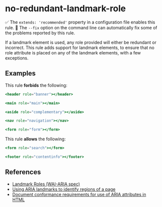 # no-redundant-landmark-role

:white_check_mark: The `extends: 'recommended'` property in a configuration file enables this rule.
:wrench: The `--fix` option on the command line can automatically fix some of the problems reported by this rule.

If a landmark element is used, any role provided will either be redundant or incorrect.
This rule adds support for landmark elements, to ensure that no role attribute is placed on any of
the landmark elements, with a few exceptions.

## Examples

This rule **forbids** the following:

```hbs
<header role="banner"></header>
```

```hbs
<main role="main"></main>
```

```hbs
<aside role="complementary"></aside>
```

```hbs
<nav role="navigation"></nav>
```

```hbs
<form role="form"></form>
```

This rule **allows** the following:

```hbs
<form role="search"></form>
```

```hbs
<footer role="contentinfo"></footer>
```

## References

- [Landmark Roles (WAI-ARIA spec)](https://www.w3.org/WAI/PF/aria/roles#landmark_roles)
- [Using ARIA landmarks to identify regions of a page](https://www.w3.org/WAI/WCAG21/Techniques/aria/ARIA11)
- [Document conformance requirements for use of ARIA attributes in HTML](https://www.w3.org/TR/html-aria/#docconformance)
